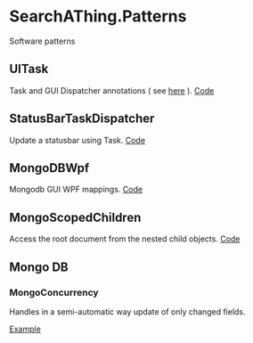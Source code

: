 # SearchAThing.Patterns

Software patterns

## UITask

Task and GUI Dispatcher annotations ( see [here](https://searchathing.com/?p=1470) ).
[Code](https://github.com/devel0/SearchAThing.Patterns/blob/master/src/StatusBarTaskDispatcher/MainWindow.xaml.cs)

## StatusBarTaskDispatcher

Update a statusbar using Task.
[Code](https://github.com/devel0/SearchAThing.Patterns/blob/master/src/StatusBarTaskDispatcher/MainWindow.xaml.cs)

## MongoDBWpf

Mongodb GUI WPF mappings.
[Code](https://github.com/devel0/SearchAThing.Patterns/blob/master/src/MongoDBWpf/MainWindow.xaml.cs)

## MongoScopedChildren

Access the root document from the nested child objects.
[Code](https://github.com/devel0/SearchAThing.Patterns/blob/master/src/MongoScopedChildren/Program.cs)

## Mongo DB

### MongoConcurrency

Handles in a semi-automatic way update of only changed fields.

[Example](https://github.com/devel0/SearchAThing.Patterns/tree/master/src/MongoConcurrency)
